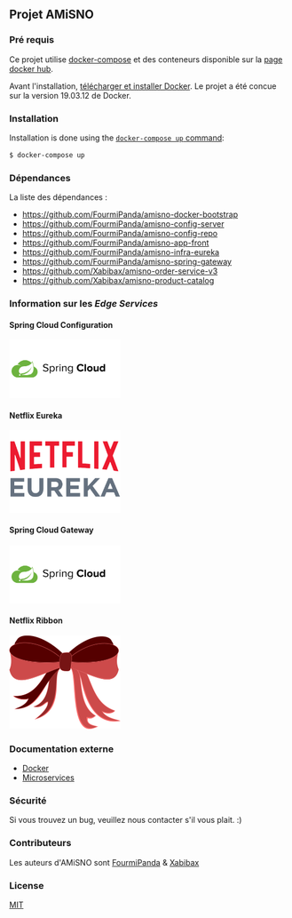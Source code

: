 ## Projet AMiSNO

### Pré requis

Ce projet utilise [docker-compose](https://docs.docker.com/compose/) et des conteneurs disponible sur la [page docker hub](https://hub.docker.com/search?q=fourmipanda&type=image).

Avant l'installation, [télécharger et installer Docker](https://docs.docker.com/docker-for-windows/install/).
Le projet a été concue sur la version 19.03.12 de Docker.

### Installation

Installation is done using the
[`docker-compose up` command](https://docs.docker.com/compose/reference/up/):

```bash
$ docker-compose up
```

### Dépendances

La liste des dépendances : 

- https://github.com/FourmiPanda/amisno-docker-bootstrap
- https://github.com/FourmiPanda/amisno-config-server
- https://github.com/FourmiPanda/amisno-config-repo
- https://github.com/FourmiPanda/amisno-app-front
- https://github.com/FourmiPanda/amisno-infra-eureka
- https://github.com/FourmiPanda/amisno-spring-gateway
- https://github.com/Xabibax/amisno-order-service-v3
- https://github.com/Xabibax/amisno-product-catalog

### Information sur les *Edge Services*

#### Spring Cloud Configuration
<img src="img/spring-cloud.png" width="200" />

#### Netflix Eureka
<img src="img/eureka.png" width="200" />

#### Spring Cloud Gateway
<img src="img/spring-cloud.png" width="200" />

#### Netflix Ribbon
<img src="img/ribbon.png" width="200" />

### Documentation externe

  * [Docker](https://www.docker.com/)
  * [Microservices](https://microservices.io/)

### Sécurité

Si vous trouvez un bug, veuillez nous contacter s'il vous plait. :)

### Contributeurs

Les auteurs d'AMiSNO sont [FourmiPanda](https://github.com/FourmiPanda) &  [Xabibax](https://github.com/Xabibax)

### License

  [MIT](LICENSE)
